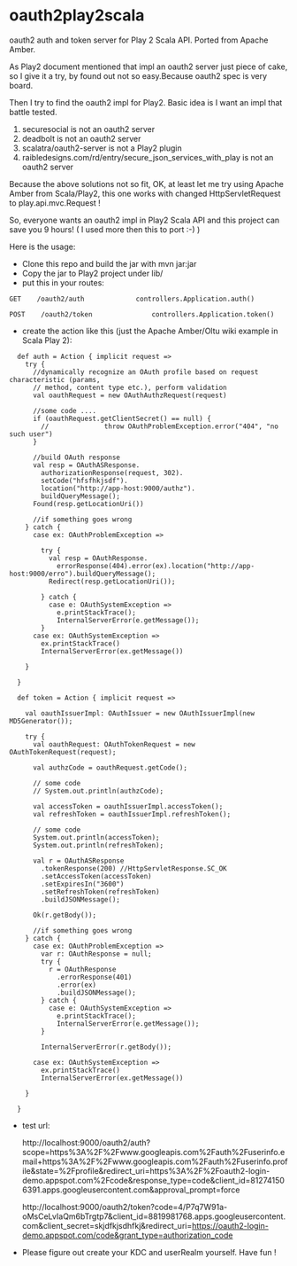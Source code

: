 oauth2play2scala
================

oauth2 auth and token server for Play 2 Scala API. Ported from Apache Amber.


As Play2 document mentioned that impl an oauth2 server just piece of cake, so I give it a try, by found out not so easy.Because oauth2 spec is very board.

Then I try to find the oauth2 impl for Play2. Basic idea is I want an impl that battle tested.

1. securesocial is not an oauth2 server
2. deadbolt is not an oauth2 server
3. scalatra/oauth2-server is not a Play2 plugin
4. raibledesigns.com/rd/entry/secure_json_services_with_play is not an oauth2 server

Because the above solutions not so fit, OK, at least let me try using Apache Amber from Scala/Play2, this one works with changed HttpServletRequest to play.api.mvc.Request !

So, everyone wants an oauth2 impl in Play2 Scala API and this project can save you 9 hours! ( I used more then this to port :-)  )


Here is the usage:

* Clone this repo and build the jar with mvn jar:jar
* Copy the jar to Play2 project under lib/  
* put this in your routes:

```
GET    /oauth2/auth    			controllers.Application.auth()

POST 	/oauth2/token    			controllers.Application.token()
```
* create the action like this (just the Apache Amber/Oltu wiki example in Scala Play 2):

```
  def auth = Action { implicit request =>
    try {
      //dynamically recognize an OAuth profile based on request characteristic (params,
      // method, content type etc.), perform validation
      val oauthRequest = new OAuthAuthzRequest(request)

      //some code ....
      if (oauthRequest.getClientSecret() == null) {
        //              throw OAuthProblemException.error("404", "no such user")
      }

      //build OAuth response
      val resp = OAuthASResponse.
        authorizationResponse(request, 302).
        setCode("hfsfhkjsdf").
        location("http://app-host:9000/authz").
        buildQueryMessage();
      Found(resp.getLocationUri())

      //if something goes wrong
    } catch {
      case ex: OAuthProblemException =>

        try {
          val resp = OAuthResponse.
            errorResponse(404).error(ex).location("http://app-host:9000/erro").buildQueryMessage();
          Redirect(resp.getLocationUri());

        } catch {
          case e: OAuthSystemException =>
            e.printStackTrace();
            InternalServerError(e.getMessage());
        }
      case ex: OAuthSystemException =>
        ex.printStackTrace()
        InternalServerError(ex.getMessage())

    }

  }

  def token = Action { implicit request =>

    val oauthIssuerImpl: OAuthIssuer = new OAuthIssuerImpl(new MD5Generator());

    try {
      val oauthRequest: OAuthTokenRequest = new OAuthTokenRequest(request);

      val authzCode = oauthRequest.getCode();

      // some code
      // System.out.println(authzCode);

      val accessToken = oauthIssuerImpl.accessToken();
      val refreshToken = oauthIssuerImpl.refreshToken();

      // some code
      System.out.println(accessToken);
      System.out.println(refreshToken);

      val r = OAuthASResponse
        .tokenResponse(200) //HttpServletResponse.SC_OK
        .setAccessToken(accessToken)
        .setExpiresIn("3600")
        .setRefreshToken(refreshToken)
        .buildJSONMessage();

      Ok(r.getBody());

      //if something goes wrong
    } catch {
      case ex: OAuthProblemException =>
        var r: OAuthResponse = null;
        try {
          r = OAuthResponse
            .errorResponse(401)
            .error(ex)
            .buildJSONMessage();
        } catch {
          case e: OAuthSystemException =>
            e.printStackTrace();
            InternalServerError(e.getMessage());
        }

        InternalServerError(r.getBody());

      case ex: OAuthSystemException =>
        ex.printStackTrace()
        InternalServerError(ex.getMessage())

    }

  }
```  
  
* test url:

  http://localhost:9000/oauth2/auth?scope=https%3A%2F%2Fwww.googleapis.com%2Fauth%2Fuserinfo.email+https%3A%2F%2Fwww.googleapis.com%2Fauth%2Fuserinfo.profile&state=%2Fprofile&redirect_uri=https%3A%2F%2Foauth2-login-demo.appspot.com%2Fcode&response_type=code&client_id=812741506391.apps.googleusercontent.com&approval_prompt=force
  
  http://localhost:9000/oauth2/token?code=4/P7q7W91a-oMsCeLvIaQm6bTrgtp7&client_id=8819981768.apps.googleusercontent.com&client_secret=skjdfkjsdhfkj&redirect_uri=https://oauth2-login-demo.appspot.com/code&grant_type=authorization_code

* Please figure out create your KDC and userRealm yourself. Have fun !
